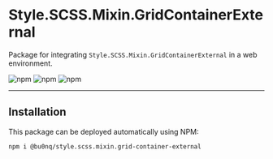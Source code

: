# Style.SCSS.Mixin.GridContainerExternal

Package for integrating `Style.SCSS.Mixin.GridContainerExternal` in a web environment.

![npm](https://img.shields.io/npm/v/@bu0nq/style.scss.mixin.grid-container-external?style=for-the-badge)
![npm](https://img.shields.io/npm/dm/@bu0nq/style.scss.mixin.grid-container-external?style=for-the-badge)
![npm](https://img.shields.io/npm/dt/@bu0nq/style.scss.mixin.grid-container-external?style=for-the-badge)
___

## Installation

This package can be deployed automatically using NPM:

```
npm i @bu0nq/style.scss.mixin.grid-container-external
```
